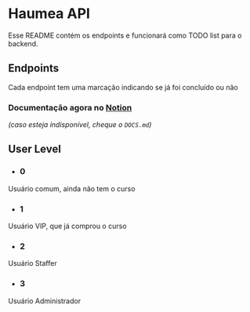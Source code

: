 # Haumea API
Esse README contém os endpoints e funcionará como TODO list para o backend.

## Endpoints
Cada endpoint tem uma marcação indicando se já foi concluído ou não

### Documentação agora no [Notion](https://www.notion.so/Haumea-20fe898e16ce4b968b86e44209950771)

_(caso esteja indisponível, cheque o ``DOCS.md``)_

## User Level
- ### 0

Usuário comum, ainda não tem o curso

- ### 1

Usuário VIP, que já comprou o curso

- ### 2

Usuário Staffer

- ### 3

Usuário Administrador
